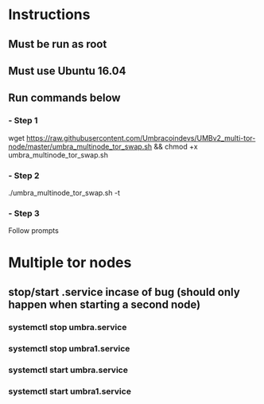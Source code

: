 # Instructions
## Must be run as root
## Must use Ubuntu 16.04
## Run commands below
### - Step 1
wget https://raw.githubusercontent.com/Umbracoindevs/UMBv2_multi-tor-node/master/umbra_multinode_tor_swap.sh && chmod +x umbra_multinode_tor_swap.sh
### - Step 2
./umbra_multinode_tor_swap.sh -t
### - Step 3
Follow prompts

# Multiple tor nodes
## stop/start .service incase of bug (should only happen when starting a second node)
### systemctl stop umbra.service
### systemctl stop umbra1.service
### systemctl start umbra.service
### systemctl start umbra1.service
